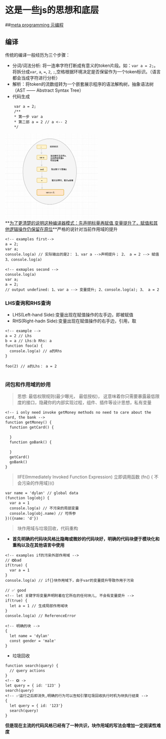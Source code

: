 # 这是一些js的思想和底层

##[meta programming 元编程](/src/js/metaProgramming.md)


## 编译

传统的编译一般经历为三个步骤： 
  * 分词/词法分析: 将一连串字符打断成有意义的token片段。如：`var a = 2;`。将拆分成`var`, `a`, `=`, `2`, `;`,空格根据环境决定是否保留作为一个token标识。（语言都会当成字符进行分析）
  * 解析：将token的流数组转为一个嵌套展示程序的语法解构树，抽象语法树（AST —— Abstract Syntax Tree）
  * 代码生成
  ```
      var a = 2;
      /**
      * 第一步 var a
      * 第二部 a = 2 // a <-- 2
      */
  ```

  <img src="./static/img/ASTVarA=2.png" width="300"> <br/>
  **[为了更清楚的说明这种编译器模式：先声明标量再赋值,变量提升了，赋值和其他逻辑操作仍保留在原位](./声明提升.md)**严格的说针对当前作用域的提升
  ```
  <!-- examples first-->
  a = 2;
  var a; 
  console.log(a) // 实际输出的是2： 1、var a -->声明提升； 2、 a = 2 --> 赋值  3、console.log(a)

  <!-- exmaples second -->
  console.log(a)
  var a;
  a = 2;
  // output undefined: 1、var a --> 变量提升; 2、console.log(a); 3、 a = 2

  ```

### LHS查询和RHS查询
* LHS(Left-hand Side):变量出现在赋值操作的左手边，即被赋值
* RHS(Right-hadn Side):变量出现在赋值操作的右手边，引用，取
```
<!-- example -->
a = 2 // Lhs
b = a // Lhs:b Rhs: a
function foo(a) {
  console.log(a) // a的Rhs
}

foo(2) // a的Lhs： a = 2
 
```

### 闭包和作用域的妙用

> 思想: 最低权限规则(最少曝光， 最低授权)， 这意味着你只需要暴露最低限度的接口，隐藏你的内部实现过程，组件、插件等设计思想，私有变量

```
<!-- i only need invoke getMoney methods no need to care about the card, the bank -->
function getMoney() {
  function getCard() {
    
  }
  function goBank() {

  }
  getCard()
  goBank()
}

```

> IIFE(Immediately Invoked Function Expression) 立即调用函数 (fn() { 不会污染的作用域})()

```
var name = 'dylan' // global data 
(function log(obj) {
  var a = 1
  console.log(a) // 不污染的局部变量
  console.log(obj.name) // 可传参
})({name: 'd'})

```

> 块作用域与垃圾回收，代码重构
* **首先明确的代码块风格比隐晦或微妙的代码块好，明确的代码块便于模块化和重构以及在其他语言中使用**

```
<!-- examples if的污染外部作用域 -->
// ❎bad 
if(true) {
  var a = 1
}
console.log(a) // if{}块作用域下，由于var的变量提升导致作用于污染

// ✅ good 
<!-- let 关键字将变量声明附着在它所在的任何块儿, 不会有变量提升 -->
if(true) {
  let a = 1 // 生成局部作用域块
}
console.log(a) // ReferenceError

<!-- 明确的块 -->
{
  let name = 'dylan'
  const gender = 'male'
}
```
* 垃圾回收

```
function search(query) {
  // query actions
}
<!-- ❎ ->
let query = { id: '123' }
search(query)
<!-- ✅运行之后即消失,明确的行为可以告知引擎垃圾回收执行时机为块执行结束 -->
{
  let query = { id: '123'}
  search(query)
}

```

**但是现在主流的代码风格已经有了一种共识，块作用域的写法会增加一定阅读性难度**


